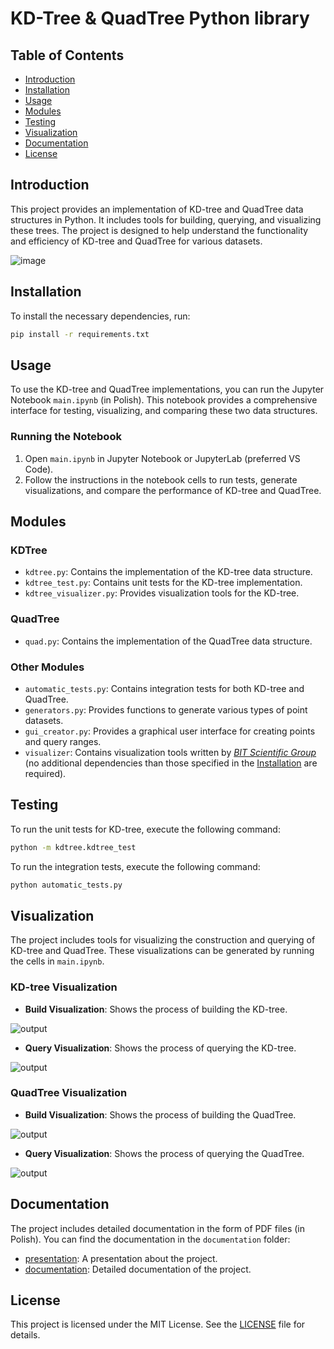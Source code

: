 # KD-Tree & QuadTree Python library

## Table of Contents
- [Introduction](#introduction)
- [Installation](#installation)
- [Usage](#usage)
- [Modules](#modules)
- [Testing](#testing)
- [Visualization](#visualization)
- [Documentation](#documentation)
- [License](#license)

## Introduction
This project provides an implementation of KD-tree and QuadTree data structures in Python. It includes tools for building, querying, and visualizing these trees. The project is designed to help understand the functionality and efficiency of KD-tree and QuadTree for various datasets.

![image](https://github.com/user-attachments/assets/3e6c779f-4060-4d99-8f4c-f803cf524277)

## Installation
To install the necessary dependencies, run:

```sh
pip install -r requirements.txt
```

## Usage
To use the KD-tree and QuadTree implementations, you can run the Jupyter Notebook `main.ipynb` (in Polish). This notebook provides a comprehensive interface for testing, visualizing, and comparing these two data structures.

### Running the Notebook
1. Open `main.ipynb` in Jupyter Notebook or JupyterLab (preferred VS Code).
2. Follow the instructions in the notebook cells to run tests, generate visualizations, and compare the performance of KD-tree and QuadTree.

## Modules

### KDTree
- `kdtree.py`: Contains the implementation of the KD-tree data structure.
- `kdtree_test.py`: Contains unit tests for the KD-tree implementation.
- `kdtree_visualizer.py`: Provides visualization tools for the KD-tree.

### QuadTree
- `quad.py`: Contains the implementation of the QuadTree data structure.

### Other Modules
- `automatic_tests.py`: Contains integration tests for both KD-tree and QuadTree.
- `generators.py`: Provides functions to generate various types of point datasets.
- `gui_creator.py`: Provides a graphical user interface for creating points and query ranges.
- `visualizer`: Contains visualization tools written by [_BIT Scientific Group_](https://github.com/aghbit/Algorytmy-Geometryczne) (no additional dependencies than those specified in the [Installation](#installation) are required).

## Testing
To run the unit tests for KD-tree, execute the following command:

```sh
python -m kdtree.kdtree_test
```

To run the integration tests, execute the following command:

```sh
python automatic_tests.py
```

## Visualization
The project includes tools for visualizing the construction and querying of KD-tree and QuadTree. These visualizations can be generated by running the cells in `main.ipynb`.

### KD-tree Visualization
- **Build Visualization**: Shows the process of building the KD-tree.
  
![output](https://github.com/user-attachments/assets/6c60ac6b-f950-44b6-a3e3-045b5e2f7417)

- **Query Visualization**: Shows the process of querying the KD-tree.
  
![output](https://github.com/user-attachments/assets/9c5b13bb-63f0-4e48-9ada-f6e0c36f0c8c)

### QuadTree Visualization
- **Build Visualization**: Shows the process of building the QuadTree.
  
![output](https://github.com/user-attachments/assets/3c3418f9-aae8-40e9-a8db-ef51819de88a)

- **Query Visualization**: Shows the process of querying the QuadTree.
  
![output](https://github.com/user-attachments/assets/9df73db4-e4fd-403c-978e-1677e322c376)

## Documentation
The project includes detailed documentation in the form of PDF files (in Polish). You can find the documentation in the `documentation` folder:

- [presentation](documentation/prezentacja.pdf): A presentation about the project.
- [documentation](documentation/dokumentacja.pdf): Detailed documentation of the project.

## License
This project is licensed under the MIT License. See the [LICENSE](LICENSE) file for details.

